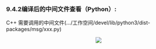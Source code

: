 ### 9.4.2编译后的中间文件查看（Python）:
C++ 需要调用的中间文件(.../工作空间/devel/lib/python3/dist-packages/msg/xxx.py)  

<div align=center>  
<img src="https://s2.loli.net/2022/01/21/PMrkn2ANhaivOSo.png"/>
</div>